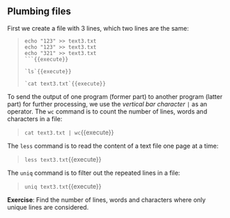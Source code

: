 ## Plumbing files

First we create a file with 3 lines, which two lines are the same:
> ```
> echo "123" >> text3.txt
> echo "123" >> text3.txt
> echo "321" >> text3.txt
> ```{{execute}}
> 
> `ls`{{execute}}
>
> `cat text3.txt`{{execute}}

To send the output of one program (former part) to another program (latter part) for further processing, we use the _vertical bar character_ `|` as an operator. The `wc` command is to count the number of lines, words and characters in a file:
> `cat text3.txt | wc`{{execute}}

The `less` command is to read the content of a text file one page at a time:
> `less text3.txt`{{execute}}

The `uniq` command is to filter out the repeated lines in a file:
> `uniq text3.txt`{{execute}}

**Exercise**: Find the number of lines, words and characters where only unique lines are considered.

<br/>

